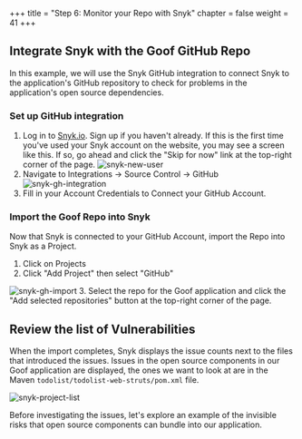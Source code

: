 +++
title = "Step 6: Monitor your Repo with Snyk"
chapter = false
weight = 41
+++

## Integrate Snyk with the Goof GitHub Repo

In this example, we will use the Snyk GitHub integration to connect Snyk to the application's GitHub repository to check for problems in the application's open source dependencies.

### Set up GitHub integration

1. Log in to [Snyk.io](https://snyk.co/KubeConUS-2023). Sign up if you haven't already.
If this is the first time you've used your Snyk account on the website, you may see a screen like this. If so, go ahead and click the "Skip for now" link at the top-right corner of the page.
![snyk-new-user](/images/snyk-gh-new.png)
2. Navigate to Integrations -> Source Control -> GitHub
![snyk-gh-integration](/images/snyk-gh-integration.png)
3. Fill in your Account Credentials to Connect your GitHub Account.

### Import the Goof Repo into Snyk
Now that Snyk is connected to your GitHub Account, import the Repo into Snyk as a Project.

1. Click on Projects
2. Click "Add Project" then select "GitHub"

![snyk-gh-import](/images/snyk-gh-import.png)
3. Select the repo for the Goof application and click the "Add selected repositories" button at the top-right corner of the page.

## Review the list of Vulnerabilities

When the import completes, Snyk displays the issue counts next to the files that introduced the issues. Issues in the open source components in our Goof application are displayed, the ones we want to look at are in the Maven `todolist/todolist-web-struts/pom.xml` file.

![snyk-project-list](/images/snyk-project-list.png)

Before investigating the issues, let's explore an example of the invisible risks that open source components can bundle into our application.
